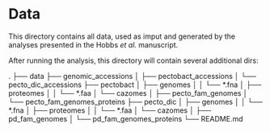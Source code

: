 # Data

This directory contains all data, used as imput and generated by the analyses presented in the Hobbs _et al._ manuscript.

After running the analysis, this directory will contain several additional dirs:

.
├── data
    ├── genomic_accessions
    │   ├── pectobact_accessions
    │   └── pecto_dic_accessions
    ├── pectobact
    │   ├── genomes
    │   │   └── *.fna
    │   ├── proteomes
    │   │   └── *.faa
    │   └── cazomes
    │       ├── pecto_fam_genomes
    │       └── pecto_fam_genomes_proteins
    ├── pecto_dic
    │   ├── genomes
    │   │   └── *.fna
    │   ├── proteomes
    │   │   └── *.faa
    │   └── cazomes
    │       ├── pd_fam_genomes
    │       └── pd_fam_genomes_proteins
    └── README.md
